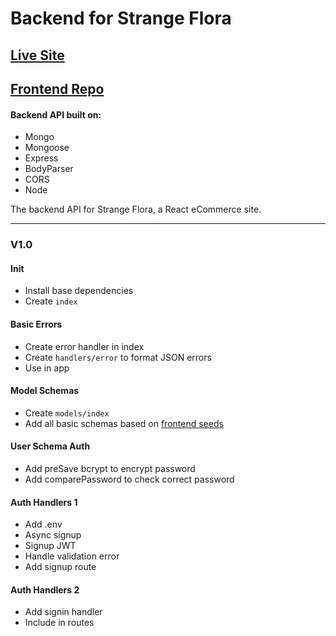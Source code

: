 # Backend for Strange Flora

## [Live Site](https://strange-flora.herokuapp.com/)

## [Frontend Repo](https://github.com/startinmerc/strange-flora)

#### Backend API built on:

* Mongo
* Mongoose
* Express
* BodyParser
* CORS
* Node

The backend API for Strange Flora, a React eCommerce site.

---

### V1.0

#### Init
* Install base dependencies
* Create `index`

#### Basic Errors
* Create error handler in index
* Create `handlers/error` to format JSON errors
* Use in app

#### Model Schemas
* Create `models/index`
* Add all basic schemas based on [frontend seeds](https://github.com/startinmerc/strange-flora/blob/master/src/seeds.js)

#### User Schema Auth
* Add preSave bcrypt to encrypt password
* Add comparePassword to check correct password

#### Auth Handlers 1
* Add .env
* Async signup
* Signup JWT
* Handle validation error
* Add signup route

#### Auth Handlers 2
* Add signin handler
* Include in routes